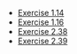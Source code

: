 * [Exercise 1.14](ex-1-14.html)
* [Exercise 1.16](ex-1-16.html)
* [Exercise 2.38](ex-2-38.html)
* [Exercise 2.39](ex-2-39.html)